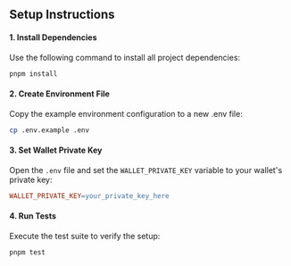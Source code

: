 
## Setup Instructions

#### 1. Install Dependencies
Use the following command to install all project dependencies:

```sh
pnpm install
```

#### 2. Create Environment File
Copy the example environment configuration to a new .env file:

```sh
cp .env.example .env
```

#### 3. Set Wallet Private Key
Open the `.env` file and set the `WALLET_PRIVATE_KEY` variable to your wallet's private key:

```makefile
WALLET_PRIVATE_KEY=your_private_key_here
```

#### 4. Run Tests
Execute the test suite to verify the setup:

```sh
pnpm test
```
